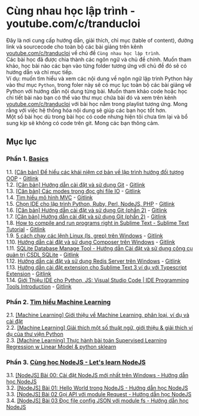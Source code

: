 # Cùng nhau học lập trình - youtube.com/c/tranducloi
Đây là nơi cung cấp hướng dẫn, giải thích, chỉ mục (table of content), đường link và sourcecode cho toàn bộ các bài giảng trên kênh [youtube.com/c/tranducloi](https://youtube.com/c/tranducloi) về chủ đề `Cùng nhau học lập trình`.  
Các bài học đã được chia thành các ngôn ngữ và chủ đề chính. Muốn tham khảo, học bài nào các bạn vào từng folder tương ứng với chủ đề đó sẽ có hướng dẫn và chỉ mục tiếp.  
Ví dụ: muốn tìm hiểu và xem các nội dung về ngôn ngữ lập trình Python hãy vào thư mục `Python`, trong foler này sẽ có mục lục toàn bộ các bài giảng về Python với hướng dẫn nội dung từng bài. Muốn tham khảo code hoặc học chi tiết bài nào bạn có thể vào thư mục chứa bài đó và xem trên kênh [youtube.com/c/tranducloi](https://youtube.com/c/tranducloi) với bài học nằm trong playlist tương ứng. Mong rằng với việc hệ thống hóa nội dung sẽ giúp các bạn học tốt hơn.  
Một số bài học dù trong bài học có code nhưng hiện tôi chưa tìm lại và bổ sung kịp sẽ không có code trên git. Mong các bạn thông cảm.
## Mục lục
### Phần 1. [Basics](https://www.youtube.com/playlist?list=PLzEEDSVPTnycst5sYvACyTR0dklKZ2ITC)  
1.1. [[Căn bản] Để hiểu các khái niệm cơ bản về lập trình hướng đối tượng OOP](https://www.youtube.com/watch?v=NWGEiPXVDtk&index=2&t=0s&list=PLzEEDSVPTnycst5sYvACyTR0dklKZ2ITC) - [Gitlink]()  
1.2. [[Căn bản] Hướng dẫn cài đặt và sử dụng Git](https://www.youtube.com/watch?v=4Xtiix8uc3s&list=PLzEEDSVPTnycst5sYvACyTR0dklKZ2ITC&index=3&t=0s) - [Gitlink]()  
1.3. [[Căn bản] Các modes trong đọc ghi file IO](https://www.youtube.com/watch?v=B8UwDb9aZIk&index=4&t=0s&list=PLzEEDSVPTnycst5sYvACyTR0dklKZ2ITC) - [Gitlink]()  
1.4. [Tìm hiểu mô hình MVC](https://www.youtube.com/watch?v=Ol_JsjcoU4A&t=0s&index=5&list=PLzEEDSVPTnycst5sYvACyTR0dklKZ2ITC) - [Gitlink]()  
1.5. [Chọn IDE cho lập trình Python, Ruby, Perl, NodeJS, PHP](https://www.youtube.com/watch?v=7LPMps7cnoE&list=PLzEEDSVPTnycst5sYvACyTR0dklKZ2ITC&index=6&t=0s) - [Gitlink]()  
1.6. [[Căn bản] Hướng dẫn cài đặt và sử dụng Git (phần 2)](https://www.youtube.com/watch?v=C4Z9M7g8GD8&list=PLzEEDSVPTnycst5sYvACyTR0dklKZ2ITC&index=7&t=0s) - [Gitlink]()  
1.7. [[Căn bản] Hướng dẫn cài đặt và sử dụng Git (phần 2)](https://www.youtube.com/watch?v=C4Z9M7g8GD8&list=PLzEEDSVPTnycst5sYvACyTR0dklKZ2ITC&index=7&t=0s) - [Gitlink]()  
1.8. [How to compile and run programs right in Sublime Text - Sublime Text Tutorial](https://www.youtube.com/watch?v=uljf1gznh5g&t=0s&index=8&list=PLzEEDSVPTnycst5sYvACyTR0dklKZ2ITC) - [Gitlink]()  
1.9. [5 cách chạy các lệnh Linux (ls, grep) trên Windows](https://www.youtube.com/watch?v=KjsdLiDh6S8&list=PLzEEDSVPTnycst5sYvACyTR0dklKZ2ITC&index=9&t=0s) - [Gitlink]()  
1.10. [Hướng dẫn cài đặt và sử dụng Composer trên Windows](https://www.youtube.com/watch?v=2ZhTzzwQhiQ&list=PLzEEDSVPTnycst5sYvACyTR0dklKZ2ITC&index=10&t=0s) - [Gitlink]()  
1.11. [SQLite Database Manage Tool - Hướng dẫn Cài đặt và sử dụng công cụ quản trị CSDL SQLite](https://www.youtube.com/watch?v=WYWT1hty2iQ&t=0s&index=11&list=PLzEEDSVPTnycst5sYvACyTR0dklKZ2ITC) - [Gitlink]()  
1.12. [Hướng dẫn cài đặt và sử dụng Redis Server trên Windows](https://www.youtube.com/watch?v=iyVHGO1hWYQ&t=0s&index=12&list=PLzEEDSVPTnycst5sYvACyTR0dklKZ2ITC) - [Gitlink]()  
1.13. [Hướng dẫn cài đặt extension cho Sublime Text 3 ví dụ với Typescript Extension](https://www.youtube.com/watch?v=pC6qErEcvVs&t=0s&index=13&list=PLzEEDSVPTnycst5sYvACyTR0dklKZ2ITC) - [Gitlink]()  
1.14. [Giới Thiệu IDE cho Python, JS: Visual Studio Code | IDE Programming Tools Introduction](https://www.youtube.com/watch?v=XoOiCdGhFRA&t=0s&index=14&list=PLzEEDSVPTnycst5sYvACyTR0dklKZ2ITC) - [Gitlink]()  
### Phần 2. [Tìm hiểu Machine Learning](https://www.youtube.com/watch?v=0U3MAd26zRY&list=PLzEEDSVPTnyeacZAoTcSOn_yB_s_voAV6)
2.1. [[Machine Learning] Giới thiệu về Machine Learning, phân loại, ví dụ và cài đặt](https://www.youtube.com/watch?v=0U3MAd26zRY&list=PLzEEDSVPTnyeacZAoTcSOn_yB_s_voAV6)  
2.2. [[Machine Learning] Giải thích một số thuật ngữ, giới thiệu & giải thích ví dụ của thư viện Python](https://www.youtube.com/watch?v=AKoENjM-oD4&list=PLzEEDSVPTnyeacZAoTcSOn_yB_s_voAV6&index=2)  
2.3. [[Machine Learning] Thực hành bài toán Supervised Learning Regression w Linear Model & python sklearn](https://www.youtube.com/watch?v=zLE5DRBtjgE&list=PLzEEDSVPTnyeacZAoTcSOn_yB_s_voAV6&index=3)  
### Phần 3. [Cùng học NodeJS - Let's learn NodeJS](https://www.youtube.com/watch?v=QcYXSAx26-Q&list=PLzEEDSVPTnyc-ppt8V62HO3TOssXFvfcO)
3.1. [[NodeJS] Bài 00: Cài đặt NodeJS mới nhất trên Windows - Hướng dẫn học NodeJS](https://www.youtube.com/watch?v=QcYXSAx26-Q&list=PLzEEDSVPTnyc-ppt8V62HO3TOssXFvfcO)  
3.2. [[NodeJS] Bài 01: Hello World trong NodeJS - Hướng dẫn học NodeJS](https://www.youtube.com/watch?v=0ukPEhf7XU4&list=PLzEEDSVPTnyc-ppt8V62HO3TOssXFvfcO&index=2)  
3.3. [[NodeJS] Bài 02 Gọi API với module Request - Hướng dẫn học NodeJS](https://www.youtube.com/watch?v=0ukPEhf7XU4&list=PLzEEDSVPTnyc-ppt8V62HO3TOssXFvfcO&index=3)  
3.4. [[NodeJS] Bài 03 Đọc file config JSON với module fs - Hướng dẫn học NodeJS](https://www.youtube.com/watch?v=0ukPEhf7XU4&list=PLzEEDSVPTnyc-ppt8V62HO3TOssXFvfcO&index=4)  

